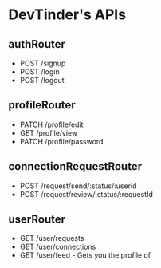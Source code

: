 # DevTinder's APIs

## authRouter

- POST /signup
- POST /login
- POST /logout

## profileRouter

- PATCH /profile/edit
- GET /profile/view
- PATCH /profile/password

## connectionRequestRouter

- POST /request/send/:status/:userid
- POST /request/review/:status/:requestId

## userRouter

- GET /user/requests
- GET /user/connections
- GET /user/feed - Gets you the profile of
